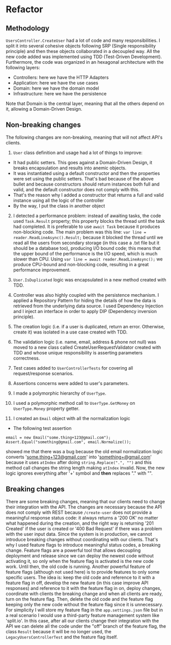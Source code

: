 # Refactor

## Methodology

`UsersController.CreateUser` had a lot of code and many responsibilities. I split it into several cohesive objects following SRP (Single responsibility principle) and then these objects collaborated in a decoupled way. All the new code added was implemented using TDD (Test-Driven Development). Furthermore, the code was organized in an hexagonal architecture with the following layers:

- Controllers: here we have the HTTP Adapters
- Application: here we have the use cases
- Domain: here we have the domain model
- Infrastructure: here we have the persistence

Note that Domain is the central layer, meaning that all the others depend on it, allowing a Domain-Driven Design.

## Non-breaking changes

The following changes are non-breaking, meaning that will not affect API's clients.

1. `User` class definition and usage had a lot of things to improve:

- It had public setters. This goes against a Domain-Driven Design, it breaks encapsulation and results into anemic objects.
- It was instantiated using a default constructor and then the properties were set using the public setters. That's bad because of the above bullet and because constructors should return instances both full and valid, and the default constructor does not comply with this.
- That's the reason why I added a constructor that returns a full and valid instance using all the logic of the controller
- By the way, I put the class in another object

2. I detected a performance problem: instead of awaiting tasks, the code used `Task.Result` property; this property blocks the thread until the task had completed. It is preferable to use `await Task` because it produces non-blocking code. The main problem was this line: `var line = reader.ReadLineAsync().Result;` because it blocked the thread until we read all the users from secondary storage (in this case a .txt file but it should be a database too), producing I/O bound code; this means that the upper bound of the performance is the I/O speed, which is much slower than CPU. Using `var line = await reader.ReadLineAsync();` we produce CPU-bound and non-blocking code, resulting in a great performance improvement.

3. `User.IsDuplicated` logic was encapsulated in a new method created with TDD.

4. Controller was also highly coupled with the persistence mechanism. I applied a Repository Pattern for hiding the details of how the data is retrieved from the underlying data source. I used Dependency Injection and I inject an interface in order to apply DIP (Dependency inversion principle).

5. The creation logic (i.e. if a user is duplicated, return an error. Otherwise, create it) was isolated in a use case created with TDD.

6. The validation logic (i.e. name, email, address & phone not null) was moved to a new class called CreateUserRequestValidator created with TDD and whose unique responsibility is asserting parameters correctness.

7. Test cases added to `UserControllerTests` for covering all request/response scenarios.

8. Assertions concerns were added to user's parameters.

9. I made a polymorphic hierarchy of `UserType`.

10. I used a polymorphic method call to `UserType.GetMoney` on `UserType.Money` property getter.

11. I created an `Email` object with all the normalization logic

- The following test assertion

```
email = new Email("some.thing+123@gmail.com");
Assert.Equal("something@gmail.com", email.Normalize());
```

showed me that there was a bug because the old email normalization logic converts 'some.thing+123@gmail.com' into 'something+@gmail.com' because it uses `atIndex` after doing `string.Replace(".", "")` and this method call changes the string length making `atIndex` invalid. Now, the new logic ignores everything after '+' symbol and **then** replaces "." with "".

## Breaking changes

There are some breaking changes, meaning that our clients need to change their integration with the API. The changes are necessary because the API does not comply with REST because `/create-user` does not provide a meaningful response status code: it always returns a '200 OK' no matter what happened during the creation, and the right way is returning '201 Created' if the user is created or '400 Bad Request' if there was a problem with the user input data.
Since the system is in production, we cannot introduce breaking changes without coordinating with our clients. That's why I used feature flags to introduce meaningful status codes, a breaking change.
Feature flags are a powerful tool that allows decoupling deployment and release since we can deploy the newest code without activating it, so only when the feature flag is activated is the new code work. Until then, the old code is running. Another powerful feature of feature flags (although not used here) is to provide features to only some specific users.
The idea is: keep the old code and reference to it with a feature flag in off, develop the new feature (in this case improve API responses) and reference to it with the feature flag in on, deploy changes, coordinate with clients the breaking change and when all clients are ready, turn on the feature flag. Then, delete the old code and the feature flag keeping only the new code without the feature flag since it is unnecessary.
For simplicity I will store my feature flag in the `app.settings.json` file but in a real scenario I would use a third-party feature management system like 'split.io'.
In this case, after all our clients change their integration with the API we can delete all the code under the "off" branch of the feature flag, the class `Result` because it will be no longer used, the `LegacyUsersControllerTest` and the feature flag itself.
